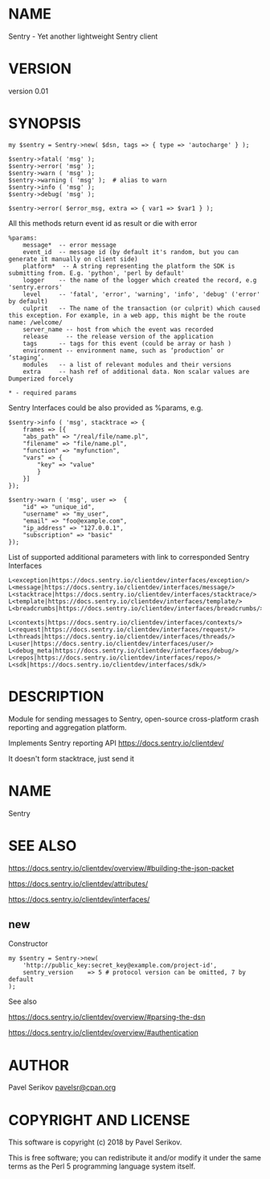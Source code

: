 # NAME

Sentry - Yet another lightweight Sentry client

# VERSION

version 0.01

# SYNOPSIS

    my $sentry = Sentry->new( $dsn, tags => { type => 'autocharge' } );

    $sentry->fatal( 'msg' );
    $sentry->error( 'msg' );
    $sentry->warn ( 'msg' );
    $sentry->warning ( 'msg' );  # alias to warn
    $sentry->info ( 'msg' );
    $sentry->debug( 'msg' );

    $sentry->error( $error_msg, extra => { var1 => $var1 } );

All this methods return event id as result or die with error

    %params:
        message*  -- error message
        event_id  -- message id (by default it's random, but you can generate it manually on client side)
        platform*  -- A string representing the platform the SDK is submitting from. E.g. 'python', 'perl by default'
        logger    -- the name of the logger which created the record, e.g 'sentry.errors'
        level     -- 'fatal', 'error', 'warning', 'info', 'debug' ('error' by default)
        culprit   -- The name of the transaction (or culprit) which caused this exception. For example, in a web app, this might be the route name: /welcome/
        server_name -- host from which the event was recorded
        release     -- the release version of the application
        tags      -- tags for this event (could be array or hash )
        environment -- environment name, such as ‘production’ or ‘staging’.
        modules   -- a list of relevant modules and their versions
        extra     -- hash ref of additional data. Non scalar values are Dumperized forcely

    * - required params

Sentry Interfaces could be also provided as %params, e.g.

    $sentry->info ( 'msg', stacktrace => {
        frames => [{
        "abs_path" => "/real/file/name.pl",
        "filename" => "file/name.pl",
        "function" => "myfunction",
        "vars" => {
            "key" => "value"
            }
        }]
    });

    $sentry->warn ( 'msg', user =>  {
        "id" => "unique_id",
        "username" => "my_user",
        "email" => "foo@example.com",
        "ip_address" => "127.0.0.1",
        "subscription" => "basic"
    });

List of supported additional parameters with link to corresponded Sentry Interfaces

    L<exception|https://docs.sentry.io/clientdev/interfaces/exception/>
    L<message|https://docs.sentry.io/clientdev/interfaces/message/>
    L<stacktrace|https://docs.sentry.io/clientdev/interfaces/stacktrace/>
    L<template|https://docs.sentry.io/clientdev/interfaces/template/>
    L<breadcrumbs|https://docs.sentry.io/clientdev/interfaces/breadcrumbs/>

    L<contexts|https://docs.sentry.io/clientdev/interfaces/contexts/>
    L<request|https://docs.sentry.io/clientdev/interfaces/request/>
    L<threads|https://docs.sentry.io/clientdev/interfaces/threads/>
    L<user|https://docs.sentry.io/clientdev/interfaces/user/>
    L<debug_meta|https://docs.sentry.io/clientdev/interfaces/debug/>
    L<repos|https://docs.sentry.io/clientdev/interfaces/repos/>
    L<sdk|https://docs.sentry.io/clientdev/interfaces/sdk/>

# DESCRIPTION

Module for sending messages to Sentry, open-source cross-platform crash reporting and aggregation platform.

Implements Sentry reporting API https://docs.sentry.io/clientdev/

It doesn't form stacktrace, just send it

# NAME

Sentry

# SEE ALSO

https://docs.sentry.io/clientdev/overview/#building-the-json-packet

https://docs.sentry.io/clientdev/attributes/

https://docs.sentry.io/clientdev/interfaces/

## new

Constructor

    my $sentry = Sentry->new(
        'http://public_key:secret_key@example.com/project-id',
        sentry_version    => 5 # protocol version can be omitted, 7 by default
    );

See also

https://docs.sentry.io/clientdev/overview/#parsing-the-dsn

https://docs.sentry.io/clientdev/overview/#authentication

# AUTHOR

Pavel Serikov <pavelsr@cpan.org>

# COPYRIGHT AND LICENSE

This software is copyright (c) 2018 by Pavel Serikov.

This is free software; you can redistribute it and/or modify it under
the same terms as the Perl 5 programming language system itself.
